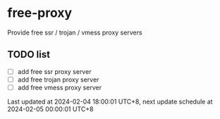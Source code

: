 
# free-proxy
Provide free ssr / trojan / vmess proxy servers


## TODO list
- [ ] add free ssr proxy server
- [ ] add free trojan proxy server
- [ ] add free vmess proxy server

Last updated at 2024-02-04 18:00:01 UTC+8, next update schedule at 2024-02-05 00:00:01 UTC+8

